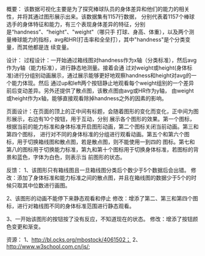 概要：
  该数据可视化主要是为了探究棒球队员的身体差异和他们的能力的相关性，并将其通过图形展示出来。该数据集有1157行数据，
分别代表着1157个棒球选手的身体特征和能力，有三个表现身体差异的特征，分别是“handness”、“height”、"weight"（哪只手
打球、身高、体重），以及两个测量棒球能力的指标，avg和HR(打击率和全垒打），其中"handness"是个分类变量，而其他都是连
续变量。

设计：
  过程设计：一开始通过箱线图对handness作为x轴（分类标准），然后avg作为y轴（能力标准），进行静态地测量。接着会通
过对weight或height(身体标准)进行分组别动画展示，通过展示能够更好地观察handness和height对avg的一个能力体现。然后
通过up和left两个按钮静止地观看每个weight组别的一个差异前后变动差异。另外还提供了散点图，该散点图由avg或HR作为y轴，
由weight或height作为x轴，能够直接观看除掉handness之外的因素的影响。

   页面设计：在页面的顶上的正中间有标题，会随着图形的变化而变化，正中间为图形展示，右边有10个按钮，用于互动，分别
展示各个图形的效果。第一个图标，根据当前的能力标准和身体标准开启图形动画，第二个图标关闭当前动画。第三和第四个图标，
进行对不同的身体标准的分组进行观看动画。第五个和第六个图标，用于切换箱线图和散点图，若是散点图，则不能使用一到四的
图标。第七和第八的图标用于切换能力标准，第九和第十个图标用于切换身体标准，若图标的背景和蓝色，字体为白色，则表示当
前图形的状态。

反馈：
  1、该图形只有箱线图且一旦箱线图分类后个数少于5个数据后会出错。
  修改：添加了身体标准和能力标准之间的散点图，并且在箱线图的数据少于5个的时候只取其中位数进行画图。
    
  2、该图形的动画不能停下来静态观看和停止
  修改：增添了第二、第三和第四个图标，进行对箱线图不同的身体标准范围进行静态观看。
    
  3、一开始该图形的按钮按了没有反应，不知道现在的状态。
  修改：增添了按钮颜色变更和渐变。

资源：
  1、http://bl.ocks.org/mbostock/4061502；
  2、http://www.w3school.com.cn/js/;



